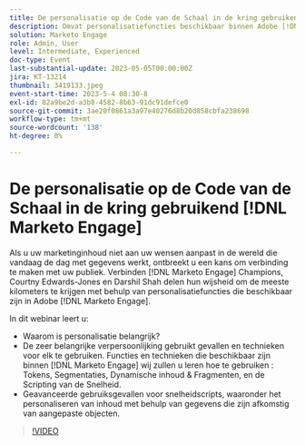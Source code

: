 ```yaml
---
title: De personalisatie op de Code van de Schaal in de kring gebruikend [!DNL Marketo Engage]
description: Omvat personalisatiefuncties beschikbaar binnen Adobe [!DNL Marketo Engage]; Tokens, Segmentaties, Dynamische inhoud & Fragmenten, en de Scripting van de Snelheid.  Geavanceerde gebruiksgevallen voor snelheidscripts, waaronder het personaliseren van inhoud met behulp van gegevens die zijn afkomstig van aangepaste objecten.
solution: Marketo Engage
role: Admin, User
level: Intermediate, Experienced
doc-type: Event
last-substantial-update: 2023-05-05T00:00:00Z
jira: KT-13214
thumbnail: 3419133.jpeg
event-start-time: 2023-5-4 08:30-8
exl-id: 82a9be2d-a3b8-4582-8b63-91dc91defce0
source-git-commit: 3ae20f0861a3a97e40276d8b20d858cbfa238698
workflow-type: tm+mt
source-wordcount: '138'
ht-degree: 0%

---
```



# De personalisatie op de Code van de Schaal in de kring gebruikend [!DNL Marketo Engage]

Als u uw marketinginhoud niet aan uw wensen aanpast in de wereld die vandaag de dag met gegevens werkt, ontbreekt u een kans om verbinding te maken met uw publiek. Verbinden [!DNL Marketo Engage] Champions, Courtny Edwards-Jones en Darshil Shah delen hun wijsheid om de meeste kilometers te krijgen met behulp van personalisatiefuncties die beschikbaar zijn in Adobe [!DNL Marketo Engage].

In dit webinar leert u:

* Waarom is personalisatie belangrijk?
* De zeer belangrijke verpersoonlijking gebruikt gevallen en technieken voor elk te gebruiken. Functies en technieken die beschikbaar zijn binnen [!DNL Marketo Engage] wij zullen u leren hoe te gebruiken : Tokens, Segmentaties, Dynamische inhoud &amp; Fragmenten, en de Scripting van de Snelheid.
* Geavanceerde gebruiksgevallen voor snelheidscripts, waaronder het personaliseren van inhoud met behulp van gegevens die zijn afkomstig van aangepaste objecten.

>[!VIDEO](https://video.tv.adobe.com/v/3419133/?learn=on)
